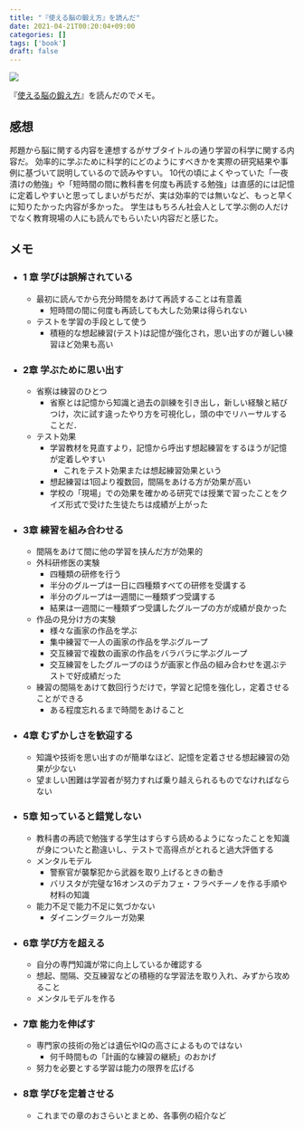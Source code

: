 ```yaml
---
title: "『使える脳の鍛え方』を読んだ"
date: 2021-04-21T00:20:04+09:00
categories: []
tags: ['book']
draft: false
---
```


![](make-it-stick.jpg)

『[使える脳の鍛え方](https://amzn.to/3v6hUnC)』を読んだのでメモ。

<!--more-->

## 感想

邦題から脳に関する内容を連想するがサブタイトルの通り学習の科学に関する内容だ。
効率的に学ぶために科学的にどのようにすべきかを実際の研究結果や事例に基づいて説明しているので読みやすい。
10代の頃によくやっていた「一夜漬けの勉強」や「短時間の間に教科書を何度も再読する勉強」は直感的には記憶に定着しやすいと思ってしまいがちだが、実は効率的では無いなど、もっと早くに知りたかった内容が多かった。
学生はもちろん社会人として学ぶ側の人だけでなく教育現場の人にも読んでもらいたい内容だと感じた。



## メモ

- ### 1 章 学びは誤解されている
    - 最初に読んでから充分時間をあけて再読することは有意義
        - 短時間の間に何度も再読しても大した効果は得られない
    - テストを学習の手段として使う
        - 積極的な想起練習(テスト)は記憶が強化され，思い出すのが難しい練習ほど効果も高い
- ### 2章 学ぶために思い出す
    - 省察は練習のひとつ
        - 省察とは記憶から知識と過去の訓練を引き出し，新しい経験と結びつけ，次に試す違ったやり方を可視化し，頭の中でリハーサルすることだ．
    - テスト効果
        - 学習教材を見直すより，記憶から呼出す想起練習をするほうが記憶が定着しやすい
            - これをテスト効果または想起練習効果という
        - 想起練習は1回より複数回，間隔をあける方が効果が高い
        - 学校の「現場」での効果を確かめる研究では授業で習ったことをクイズ形式で受けた生徒たちは成績が上がった
- ### 3章 練習を組み合わせる
    - 間隔をあけて間に他の学習を挟んだ方が効果的
    - 外科研修医の実験
        - 四種類の研修を行う
        - 半分のグループは一日に四種類すべての研修を受講する
        - 半分のグループは一週間に一種類ずつ受講する
        - 結果は一週間に一種類ずつ受講したグループの方が成績が良かった
    - 作品の見分け方の実験
        - 様々な画家の作品を学ぶ
        - 集中練習で一人の画家の作品を学ぶグループ
        - 交互練習で複数の画家の作品をバラバラに学ぶグループ
        - 交互練習をしたグループのほうが画家と作品の組み合わせを選ぶテストで好成績だった
    - 練習の間隔をあけて数回行うだけで，学習と記憶を強化し，定着させることができる
        - ある程度忘れるまで時間をあけること
- ### 4章 むずかしさを歓迎する
    - 知識や技術を思い出すのが簡単なほど、記憶を定着させる想起練習の効果が少ない
    - 望ましい困難は学習者が努力すれば乗り越えられるものでなければならない
- ### 5章 知っていると錯覚しない
    - 教科書の再読で勉強する学生はすらすら読めるようになったことを知識が身についたと勘違いし、テストで高得点がとれると過大評価する
    - メンタルモデル
        - 警察官が襲撃犯から武器を取り上げるときの動き
        - バリスタが完璧な16オンスのデカフェ・フラペチーノを作る手順や材料の知識
    - 能力不足で能力不足に気づかない
        - ダイニング＝クルーガ効果
- ### 6章 学び方を超える
    - 自分の専門知識が常に向上しているか確認する
    - 想起、間隔、交互練習などの積極的な学習法を取り入れ、みずから攻めること
    - メンタルモデルを作る
- ### 7章 能力を伸ばす
    - 専門家の技術の殆どは遺伝やIQの高さによるものではない
        - 何千時間もの「計画的な練習の継続」のおかげ
    - 努力を必要とする学習は能力の限界を広げる
- ### 8章 学びを定着させる
    - これまでの章のおさらいとまとめ、各事例の紹介など
